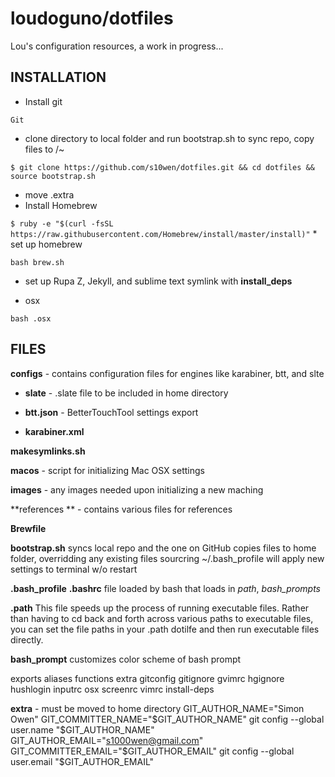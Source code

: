 loudoguno/dotfiles
======
Lou's configuration resources, a work in progress...

INSTALLATION
------
* Install git

`Git`
* clone directory to local folder and run bootstrap.sh to sync repo, copy files to /~

`$ git clone https://github.com/s10wen/dotfiles.git && cd dotfiles && source bootstrap.sh`
* move .extra
* Install Homebrew

`$ ruby -e "$(curl -fsSL https://raw.githubusercontent.com/Homebrew/install/master/install)"`
	* set up homebrew

`bash brew.sh`

* set up Rupa Z, Jekyll, and sublime text symlink with **install_deps**

* osx

`bash .osx`

FILES
------

**configs** - contains configuration files for engines like karabiner, btt, and slte

* **slate** - .slate file to be included in home directory

* **btt.json** - BetterTouchTool settings export

* **karabiner.xml**

**makesymlinks.sh**

**macos** - script for initializing Mac OSX settings

**images** - any images needed upon initializing a new maching

**references ** - contains various files for references

**Brewfile**

**bootstrap.sh**
syncs local repo and the one on GitHub
copies files to home folder, overridding any existing files
sourcring ~/.bash_profile will apply new settings to terminal w/o restart

**.bash_profile**
**.bashrc**
file loaded by bash that loads in *path*, *bash_prompts*

**.path**
This file speeds up the process of running executable files. 
Rather than having to cd back and forth across various paths to executable files, you can set the file paths in your .path dotilfe and then run executable files directly.


**bash_prompt**
customizes color scheme of bash prompt

exports
aliases
functions
extra
gitconfig
gitignore
gvimrc
hgignore
hushlogin
inputrc
osx
screenrc
vimrc
install-deps

**extra** - must be moved to home directory
GIT_AUTHOR_NAME="Simon Owen"
GIT_COMMITTER_NAME="$GIT_AUTHOR_NAME"
git config --global user.name "$GIT_AUTHOR_NAME"
GIT_AUTHOR_EMAIL="s1000wen@gmail.com"
GIT_COMMITTER_EMAIL="$GIT_AUTHOR_EMAIL"
git config --global user.email "$GIT_AUTHOR_EMAIL"


